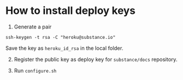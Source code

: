 # How to install deploy keys

1. Generate a pair

```
ssh-keygen -t rsa -C "heroku@substance.io"
```
Save the key as `heroku_id_rsa` in the local folder.

2. Register the public key as deploy key for `substance/docs` repository.

3. Run `configure.sh`


